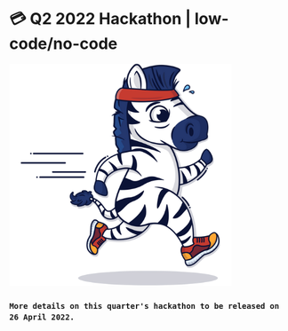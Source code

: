 # 💳 Q2 2022 Hackathon | low-code/no-code

![\[We are... rushing the content 🦄\]](<../.gitbook/assets/Untitled design.png>)

### `More details on this quarter's hackathon to be released on 26 April 2022.`
